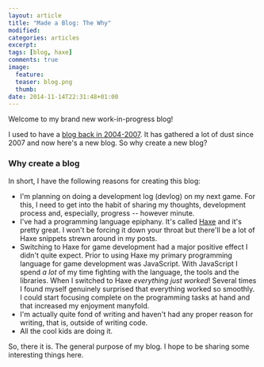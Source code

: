 ```yaml
---
layout: article
title: "Made a Blog: The Why"
modified:
categories: articles
excerpt:
tags: [blog, haxe]
comments: true
image:
  feature:
  teaser: blog.png
  thumb:
date: 2014-11-14T22:31:48+01:00
---
```


Welcome to my brand new work-in-progress blog!

I used to have a [blog back in 2004-2007](http://andersnissen.blogspot.dk/). It has gathered a lot of dust since 2007 and now here's a new blog. So why create a new blog?

### Why create a blog

In short, I have the following reasons for creating this blog:

* I'm planning on doing a development log (devlog) on my next game. For this, I need to get into the habit of sharing my thoughts, development process and, especially, progress -- however minute.
* I've had a programming language epiphany. It's called [Haxe](http://haxe.org) and it's pretty great. I won't be forcing it down your throat but there'll be a lot of Haxe snippets strewn around in my posts.
* Switching to Haxe for game development had a major positive effect I didn't quite expect. Prior to using Haxe my primary programming language for game development was JavaScript. With JavaScript I spend _a lot_ of my time fighting with the language, the tools and the libraries. When I switched to Haxe _everything just worked_! Several times I found myself genuinely surprised that everything worked so smoothly. I could start focusing complete on the programming tasks at hand and that increased my enjoyment manyfold.
* I'm actually quite fond of writing and haven't had any proper reason for writing, that is, outside of writing code.
* All the cool kids are doing it.

So, there it is. The general purpose of my blog. I hope to be sharing some interesting things here.

